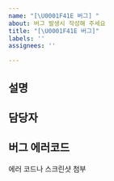 ```yaml
---
name: "[\U0001F41E 버그] "
about: 버그 발생시 작성해 주세요
title: "[\U0001F41E 버그]"
labels: ''
assignees: ''

---
```


## 설명

## 담당자

## 버그 에러코드
에러 코드나 스크린샷 첨부
